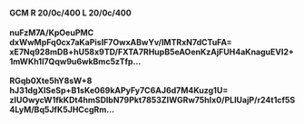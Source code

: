 #### GCM R 20/0c/400 L 20/0c/400
**nuFzM7A/KpOeuPMC**<br/>**dxWwMpFq0cx7aKaPisIF7OwxABwYv/IMTRxN7dCTuFA=**<br/>**xE7Nq928mDB+hU58x9TD/FXTA7RHupB5eAOenKzAjFUH4aKnaguEVI2+1mWKh1l7Qqw9u6wkBmc5zTfp...**<br/><br/>
**RGqb0Xte5hY8sW+8**<br/>**hJ31dgXlSeSp+B1sKe069kAPyFy7C6AJ6d7M4Kuzg1U=**<br/>**zIUOwycW1fkKDt4hmSDlbN79Pkt7853ZIWGRw75hIx0/PLIUajP/r24t1cf5S4LyM/Bq5JfK5JHCcgRm...**